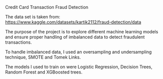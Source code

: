 Credit Card Transaction Fraud Detection

The data set is taken from: https://www.kaggle.com/datasets/kartik2112/fraud-detection/data

The purpose of the project is to explore different machine learning models and ensure proper handling of imbalanced data to detect fraudulent transactions.

To handle imbalanced data, I used an oversampling and undersampling technique, SMOTE and Tomek Links.

The models I used to train on were Logistic Regression, Decision Trees, Random Forest and XGBoosted trees.